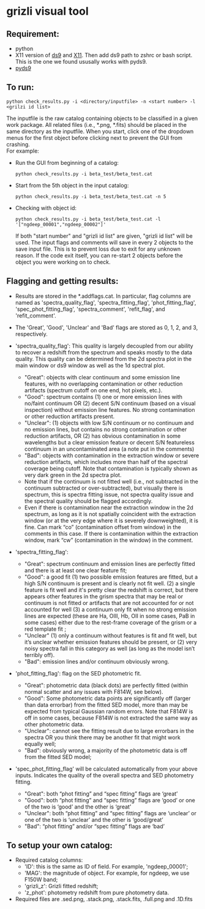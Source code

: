 # grizli visual tool
## Requirement:
- python 
- X11 version of [ds9](https://sites.google.com/cfa.harvard.edu/saoimageds9/download?authuser=0) and [X11](https://www.xquartz.org/). Then add ds9 path to zshrc or bash script. This is the one we found ususally works with pyds9. 
- [pyds9](https://github.com/ericmandel/pyds9)

## To run:
```
python check_results.py -i <directory/inputfile> -n <start number> -l <grilzi id list>
```
The inputfile is the raw catalog containing objects to be classified in a given work package. All related files (i.e., *.png, *.fits) should be placed in the same directory as the inputfile.
When you start, click one of the dropdown menus for the first object before clicking next to prevent the GUI from crashing.  
For example:
- Run the GUI from beginning of a catalog:
  ```
  python check_results.py -i beta_test/beta_test.cat
  ```
- Start from the 5th object in the input catalog:
  ```
  python check_results.py -i beta_test/beta_test.cat -n 5
  ```
- Checking with object id:
  ```
  python check_results.py -i beta_test/beta_test.cat -l '["ngdeep_00001","ngdeep_00002"]'
  ```
  If both "start number" and "grizli id list" are given, "grizli id list" will be used. The input flags and comments will save in every 2 objects to the save input file. This is to prevent loss due to exit for any unknown reason. If the code exit itself, you can re-start 2 objects before the object you were working on to check. 

## Flagging and getting results: 
- Results are stored in the *.addflags.cat. In particular, flag columns are named as 'spectra_quality_flag', 'spectra_fitting_flag', 'phot_fitting_flag', 'spec_phot_fitting_flag', 'spectra_comment', 'refit_flag', and 'refit_comment'. 
- The 'Great', 'Good', 'Unclear' and 'Bad' flags are stored as 0, 1, 2, and 3, respectively.
- 'spectra_quality_flag': This quality is largely decoupled from our ability to recover a redshift from the spectrum and speaks mostly to the data quality. This quality can be determined from the 2d spectra plot in the main window or ds9 window as well as the 1d spectral plot. 
  - "Great": objects with clear continuum and some emission line features, with no overlapping contamination or other reduction artifacts (spectrum cutoff on one end, hot pixels, etc.).  
  - "Good": spectrum contains (1) one or more emission lines with no/faint continuum OR (2) decent S/N continuum (based on a visual inspection) without emission line features. No strong contamination or other reduction artifacts present. 
  - "Unclear": (1) objects with low S/N continuum or no continuum and no emission lines, but contains no strong contamination or other reduction artifacts, OR (2) has obvious contamination in some wavelengths but a clear emission feature or decent S/N featureless continuum in an uncontaminated area (a note put in the comments)
  - "Bad": objects with contamination in the extraction window or severe reduction artifacts, which includes more than half of the spectral coverage being cutoff. Note that contamination is typically shown as very dark green in the 2d spectra plot. 
  - Note that if the continuum is not fitted well (i.e., not subtracted in the continuum subtracted or over-subtracted), but visually there is spectrum, this is spectra fitting issue, not spectra quality issue and the spectral quality should be flagged accordingly. 
  - Even if there is contamination near the extraction window in the 2d spectrum, as long as it is not spatially coincident with the extraction window (or at the very edge where it is severely downweighted), it is fine. Can mark “co” (contamination offset from window) in the comments in this case. If there is contamination within the extraction window, mark “cw” (contamination in the window) in the comment. 

- 'spectra_fitting_flag':
  - "Great": spectrum continuum and emission lines are perfectly fitted and there is at least one clear feature fit; 
  - "Good": a good fit (1) two possible emission features are fitted, but a high S/N continuum is present and is clearly not fit well. (2) a single feature is fit well and it's pretty clear the redshift is correct, but there appears other features in the grism spectra that may be real or continuum is not fitted or artifacts that are not accounted for or not accounted for well (3) a continuum only fit when no strong emission lines are expected (these are Ha, OIII, Hb, OII in some cases, PaB in some cases) either due to the rest-frame coverage of the grism or a red template fit ;
  - "Unclear" (1) only a continuum without features is fit and fit well, but it’s unclear whether emission features should be present, or (2) very noisy spectra fall in this category as well (as long as the model isn’t terribly off). 
  - "Bad": emission lines and/or continuum obviously wrong. 

- 'phot_fitting_flag': flag on the SED photometric fit.
  - "Great": photometric data (black dots) are perfectly fitted (within normal scatter and any issues with F814W, see below).
  - "Good": Some photometric data points are significantly off (larger than data errorbar) from the fitted SED model, more than may be expected from typical Gaussian random errors. Note that F814W is off in some cases, because F814W is not extracted the same way as other photometric data.
  - "Unclear": cannot see the fitting result due to large errorbars in the spectra OR you think there may be another fit that might work equally well;
  - "Bad": obviously wrong, a majority of the photometric data is off from the fitted SED model;

- 'spec_phot_fitting_flag' will be calculated automatically from your above inputs. Indicates the quality of the overall spectra and SED photometry fitting.
  - "Great": both “phot fitting” and “spec fitting” flags are ‘great’
  - "Good": both “phot fitting” and “spec fitting” flags are ‘good’ or one of the two is ‘good’ and the other is ‘great’
  - "Unclear": both “phot fitting” and “spec fitting” flags are ‘unclear’ or one of the two is ‘unclear’ and the other is ‘good/great’
  - "Bad": “phot fitting” and/or “spec fitting” flags are ‘bad’


## To setup your own catalog:
- Required catalog columns:
  - 'ID': this is the same as ID of field. For example, 'ngdeep_00001';
  - 'MAG': the magnitude of object. For example, for ngdeep, we use F150W band; 
  - 'grizli_z': Grizli fitted redshift;
  - 'z_phot': photometry redshift from pure photometry data. 
- Required files are .sed.png, .stack.png, .stack.fits, .full.png and .1D.fits

